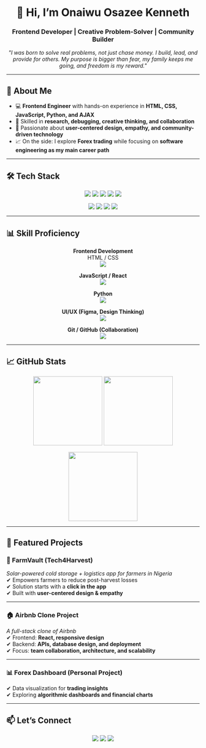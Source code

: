 <h1 align="center">👋 Hi, I’m Onaiwu Osazee Kenneth</h1>
<h3 align="center">Frontend Developer | Creative Problem-Solver | Community Builder</h3>

<p align="center">
  <em>
    "I was born to solve real problems, not just chase money.  
    I build, lead, and provide for others.  
    My purpose is bigger than fear, my family keeps me going, and freedom is my reward."  
  </em>
</p>

---

## 🌟 About Me  

- 💻 **Frontend Engineer** with hands-on experience in **HTML, CSS, JavaScript, Python, and AJAX**  
- 🧠 Skilled in **research, debugging, creative thinking, and collaboration**  
- 🎯 Passionate about **user-centered design, empathy, and community-driven technology**  
- 📈 On the side: I explore **Forex trading** while focusing on **software engineering as my main career path**  

---

## 🛠️ Tech Stack  

<p align="center">
  <img src="https://img.shields.io/badge/-HTML5-E34F26?logo=html5&logoColor=white&style=for-the-badge" />
  <img src="https://img.shields.io/badge/-CSS3-1572B6?logo=css3&logoColor=white&style=for-the-badge" />
  <img src="https://img.shields.io/badge/-JavaScript-F7DF1E?logo=javascript&logoColor=black&style=for-the-badge" />
  <img src="https://img.shields.io/badge/-Python-3776AB?logo=python&logoColor=white&style=for-the-badge" />
  <img src="https://img.shields.io/badge/-React-61DAFB?logo=react&logoColor=black&style=for-the-badge" />
</p>

<p align="center">
  <img src="https://img.shields.io/badge/-Git-F05032?logo=git&logoColor=white&style=for-the-badge" />
  <img src="https://img.shields.io/badge/-GitHub-181717?logo=github&logoColor=white&style=for-the-badge" />
  <img src="https://img.shields.io/badge/-Figma-F24E1E?logo=figma&logoColor=white&style=for-the-badge" />
  <img src="https://img.shields.io/badge/-VS%20Code-0078d7?logo=visual-studio-code&logoColor=white&style=for-the-badge" />
</p>

---

## 📊 Skill Proficiency  

<div align="center">

**Frontend Development**  
<span>HTML / CSS</span>  
<img src="https://progress-bar.dev/95/?width=400&color=E34F26" />  

**JavaScript / React**  
<img src="https://progress-bar.dev/80/?width=400&color=F7DF1E" />  

**Python**  
<img src="https://progress-bar.dev/70/?width=400&color=3776AB" />  

**UI/UX (Figma, Design Thinking)**  
<img src="https://progress-bar.dev/85/?width=400&color=F24E1E" />  

**Git / GitHub (Collaboration)**  
<img src="https://progress-bar.dev/90/?width=400&color=181717" />  

</div>

---

## 📈 GitHub Stats  

<p align="center">
  <img src="https://github-readme-stats.vercel.app/api?username=emrac001&show_icons=true&theme=radical" height="180px"/>
  <img src="https://github-readme-stats.vercel.app/api/top-langs/?username=emrac001&layout=compact&theme=radical" height="180px"/>
</p>

<p align="center">
  <img src="https://streak-stats.demolab.com/?user=emrac001&theme=radical" height="180px"/>
</p>

---

## 🚀 Featured Projects  

### 🌱 FarmVault (Tech4Harvest)  
*Solar-powered cold storage + logistics app for farmers in Nigeria*  
✔ Empowers farmers to reduce post-harvest losses  
✔ Solution starts with a **click in the app**  
✔ Built with **user-centered design & empathy**  

---

### 🏠 Airbnb Clone Project  
*A full-stack clone of Airbnb*  
✔ Frontend: **React, responsive design**  
✔ Backend: **APIs, database design, and deployment**  
✔ Focus: **team collaboration, architecture, and scalability**  

---

### 📊 Forex Dashboard (Personal Project)  
✔ Data visualization for **trading insights**  
✔ Exploring **algorithmic dashboards and financial charts**  

---

## 📫 Let’s Connect  

<p align="center">
  <a href="mailto:osazeeonaiwu@gmail.com"><img src="https://img.shields.io/badge/-Email-D14836?style=for-the-badge&logo=gmail&logoColor=white"></a>
  <a href="https://www.linkedin.com/in/osazee-onaiwu"><img src="https://img.shields.io/badge/-LinkedIn-0077B5?style=for-the-badge&logo=linkedin&logoColor=white"></a>
  <a href="https://github.com/emrac001"><img src="https://img.shields.io/badge/-GitHub-181717?style=for-the-badge&logo=github&logoColor=white"></a>
</p>
